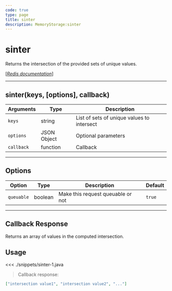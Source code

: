 ```yaml
---
code: true
type: page
title: sinter
description: MemoryStorage:sinter
---
```


# sinter

Returns the intersection of the provided sets of unique values.

[[_Redis documentation_]](https://redis.io/commands/sinter)

---

## sinter(keys, [options], callback)

| Arguments  | Type        | Description                                |
| ---------- | ----------- | ------------------------------------------ |
| `keys`     | string      | List of sets of unique values to intersect |
| `options`  | JSON Object | Optional parameters                        |
| `callback` | function    | Callback                                   |

---

## Options

| Option     | Type    | Description                       | Default |
| ---------- | ------- | --------------------------------- | ------- |
| `queuable` | boolean | Make this request queuable or not | `true`  |

---

## Callback Response

Returns an array of values in the computed intersection.

## Usage

<<< ./snippets/sinter-1.java

> Callback response:

```json
["intersection value1", "intersection value2", "..."]
```
